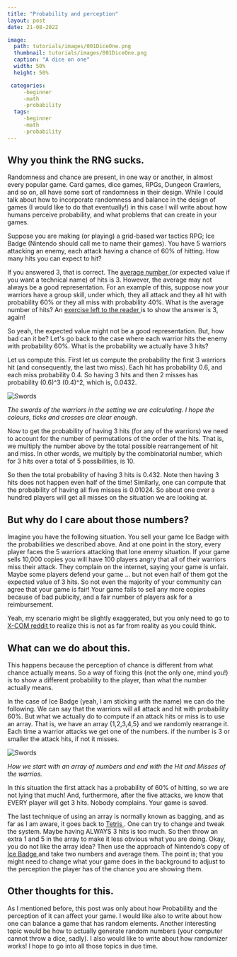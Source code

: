```yaml
---
title: "Probability and perception" 
layout: post
date: 21-08-2022

image: 
  path: tutorials/images/001DiceOne.png 
  thumbnail: tutorials/images/001DiceOne.png
  caption: "A dice on one"
  width: 50%
  height: 50%

 categories:
     -beginner
     -math
     -probability
  tags:
     -beginner
     -math
     -probability
---
```


<h2> Why you think the RNG sucks.</h2>

Randomness and chance are present, in one way or another, in almost every popular game. Card games, dice games, RPGs, Dungeon Crawlers, and so on, all have some sort of randomness in their design. While I could talk about how to incorporate randomness and balance in the design of games (I would like to do that eventually!) in this case I will write about how humans perceive probability, and what problems that can create in your games.

Suppose you are making (or playing) a grid-based war tactics RPG; Ice Badge (Nintendo should call me to name their games). You have 5 warriors attacking an enemy, each attack having a chance of 60% of hitting. How many hits you can expect to hit?

If you answered 3, that is correct. The <a href="https://en.wikipedia.org/wiki/Expected_value"> average number </a> (or expected value if you want a technical name) of hits is 3. However, the average may not always be a good representation. For an example of this, suppose now your warriors have a group skill, under which, they all attack and they all hit with probability 60% or they all miss with probability 40%. What is the average number of hits? An <a href="https://media.makeameme.org/created/and-then-we-5b2da1.jpg"> exercise left to the reader </a> is to show the answer is 3, again!

So yeah, the expected value might not be a good representation. But, how bad can it be? Let's go back to the case where each warrior hits the enemy with probability 60%. What is the probability we actually have 3 hits?

Let us compute this. First let us compute the probability the first 3 warriors hit (and consequently, the last two miss). Each hit has probability 0.6, and each miss probability 0.4. So having 3 hits and then 2 misses has probability (0.6)^3 (0.4)^2, which is, 0.0432.

![Swords](/tutorials/images/001Swords.png)

<em>The swords of the warriors in the setting we are calculating. I hope the colours, ticks and crosses are clear enough.</em>

Now to get the probability of having 3 hits (for any of the warriors) we need to account for the number of permutations of the order of the hits. That is, we multiply the number above by the total possible rearrangement of hit and miss. In other words, we multiply by the combinatorial number, which for 3 hits over a total of 5 possibilities, is 10.

So then the total probability of having 3 hits is 0.432. Note then having 3 hits does not happen even half of the time! Similarly, one can compute that the probability of having all five misses is 0.01024. So about one over a hundred players will get all misses on the situation we are looking at.

<h2> But why do I care about those numbers? </h2>

Imagine you have the following situation. You sell your game Ice Badge with the probabilities we described above. And at one point in the story, every player faces the 5 warriors attacking that lone enemy situation. If your game sells 10,000 copies you will have 100 players angry that all of their warriors miss their attack. They complain on the internet, saying your game is unfair. Maybe some players defend your game ... but not even half of them got the expected value of 3 hits. So not even the majority of your community can agree that your game is fair! Your game fails to sell any more copies because of bad publicity, and a fair number of players ask for a reimbursement.

Yeah, my scenario might be slightly exaggerated, but you only need to go to <a href="https://www.reddit.com/r/Xcom/comments/1wujue/how_badly_has_rng_screwed_you_over/"> X-COM reddit </a> to realize this is not as far from reality as you could think.


<h2> What can we do about this. </h2>

This happens because the perception of chance is different from what chance actually means. So a way of fixing this (not the only one, mind you!) is to show a different probability to the player, than what the number actually means.

In the case of Ice Badge (yeah, I am sticking with the name) we can do the following. We can say that the warriors will all attack and hit with probability 60%. But what we actually do to compute if an attack hits or miss is to use an array. That is, we have an array {1,2,3,4,5} and we randomly rearrange it. Each time a warrior attacks we get one of the numbers. if the number is 3 or smaller the attack hits, if not it misses.

![Swords](/tutorials/images/001HitMiss.png)

<em>How we start with an array of numbers and end with the Hit and Misses of the warrios.</em>

In this situation the first attack has a probability of 60% of hitting, so we are not lying that much! And, furthermore, after the five attacks, we know that EVERY player will get 3 hits. Nobody complains. Your game is saved.

The last technique of using an array is normally known as bagging, and as far as I am aware, it goes back to <a href="https://tetris.fandom.com/wiki/Random_Generator"> Tetris </a>. One can try to change and tweak the system. Maybe having ALWAYS 3 hits is too much. So then throw an extra 1 and 5 in the array to make it less obvious what you are doing. Okay, you do not like the array idea? Then use the approach of Nintendo’s copy of <a href="https://fireemblem.fandom.com/wiki/Random_Number_Generator"> Ice Badge </a> and take two numbers and average them. The point is; that you might need to change what your game does in the background to adjust to the perception the player has of the chance you are showing them.

<h2> Other thoughts for this. </h2>

As I mentioned before, this post was only about how Probability and the perception of it can affect your game. I would like also to write about how one can balance a game that has random elements. Another interesting topic would be how to actually generate random numbers (your computer cannot throw a dice, sadly). I also would like to write about how randomizer works! I hope to go into all those topics in due time.